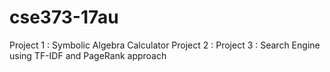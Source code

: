 # cse373-17au

Project 1 : Symbolic Algebra Calculator
Project 2 : 
Project 3 : Search Engine using TF-IDF and PageRank approach
